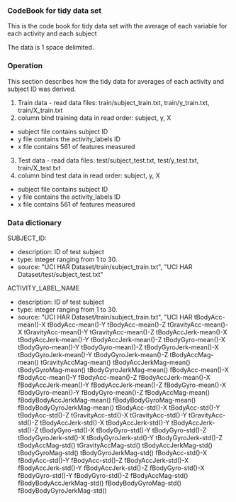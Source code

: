 ### CodeBook for tidy data set
This is the code book for tidy data set with the average of each variable for each activity and each subject

The data is 1 space delimited.

### Operation
This section describes how the tidy data for averages of each activity and subject ID was derived.

1. Train data - read data files: train/subject_train.txt, train/y_train.txt, train/X_train.txt
2. column bind training data in read order: subject, y, X
* subject file contains subject ID
* y file contains the activity_labels ID
* x file contains 561 of features measured
3. Test data - read data files: test/subject_test.txt, test/y_test.txt, train/X_test.txt
4. column bind test data in read order: subject, y, X
* subject file contains subject ID
* y file contains the activity_labels ID
* x file contains 561 of features measured

### Data dictionary
SUBJECT_ID: 
* description: ID of test subject
* type: integer ranging from 1 to 30.
* source: "UCI HAR Dataset/train/subject_train.txt", "UCI HAR Dataset/test/subject_test.txt"

ACTIVITY_LABEL_NAME
* description: ID of test subject
* type: integer ranging from 1 to 30.
* source: "UCI HAR Dataset/train/subject_train.txt", "UCI HAR 
tBodyAcc-mean()-X
tBodyAcc-mean()-Y
tBodyAcc-mean()-Z
tGravityAcc-mean()-X
tGravityAcc-mean()-Y
tGravityAcc-mean()-Z 
tBodyAccJerk-mean()-X 
tBodyAccJerk-mean()-Y 
tBodyAccJerk-mean()-Z 
tBodyGyro-mean()-X 
tBodyGyro-mean()-Y 
tBodyGyro-mean()-Z 
tBodyGyroJerk-mean()-X 
tBodyGyroJerk-mean()-Y 
tBodyGyroJerk-mean()-Z 
tBodyAccMag-mean() 
tGravityAccMag-mean() 
tBodyAccJerkMag-mean() 
tBodyGyroMag-mean() 
tBodyGyroJerkMag-mean() 
fBodyAcc-mean()-X 
fBodyAcc-mean()-Y 
fBodyAcc-mean()-Z 
fBodyAccJerk-mean()-X 
fBodyAccJerk-mean()-Y 
fBodyAccJerk-mean()-Z 
fBodyGyro-mean()-X 
fBodyGyro-mean()-Y 
fBodyGyro-mean()-Z 
fBodyAccMag-mean() 
fBodyBodyAccJerkMag-mean() 
fBodyBodyGyroMag-mean() 
fBodyBodyGyroJerkMag-mean() 
tBodyAcc-std()-X 
tBodyAcc-std()-Y 
tBodyAcc-std()-Z 
tGravityAcc-std()-X 
tGravityAcc-std()-Y 
tGravityAcc-std()-Z 
tBodyAccJerk-std()-X 
tBodyAccJerk-std()-Y 
tBodyAccJerk-std()-Z 
tBodyGyro-std()-X 
tBodyGyro-std()-Y 
tBodyGyro-std()-Z 
tBodyGyroJerk-std()-X 
tBodyGyroJerk-std()-Y 
tBodyGyroJerk-std()-Z 
tBodyAccMag-std() 
tGravityAccMag-std() 
tBodyAccJerkMag-std() 
tBodyGyroMag-std() 
tBodyGyroJerkMag-std() 
fBodyAcc-std()-X 
fBodyAcc-std()-Y 
fBodyAcc-std()-Z 
fBodyAccJerk-std()-X 
fBodyAccJerk-std()-Y 
fBodyAccJerk-std()-Z 
fBodyGyro-std()-X 
fBodyGyro-std()-Y 
fBodyGyro-std()-Z 
fBodyAccMag-std() 
fBodyBodyAccJerkMag-std() 
fBodyBodyGyroMag-std() 
fBodyBodyGyroJerkMag-std()
